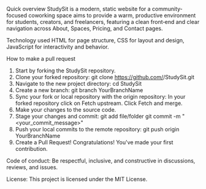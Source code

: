 Quick overview
StudySit is a modern, static website for a community-focused coworking space aims to provide a warm, productive environment for students, creators, and freelancers, featuring a clean front‑end and clear navigation across About, Spaces, Pricing, and Contact pages.


Technology used
HTML for page structure, CSS for layout and design, JavaScript for interactivity and behavior.


How to make a pull request
1. Start by forking the StudySit repository.
2. Clone your forked repository:
git clone https://github.com/<your-github-username>/StudySit.git
3. Navigate to the new project directory:
cd StudySit
4. Create a new branch:
git branch YourBranchName
5. Sync your fork or local repository with the origin repository:
In your forked repository click on Fetch upstream.
Click Fetch and merge.
6. Make your changes to the source code.
7. Stage your changes and commit:
git add file/folder
git commit -m "<your_commit_message>"
8. Push your local commits to the remote repository:
git push origin YourBranchName
9. Create a Pull Request!
Congratulations! You've made your first contribution.


Code of conduct:
 Be respectful, inclusive, and constructive in discussions, reviews, and issues.


License:
 This project is licensed under the MIT License.

